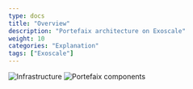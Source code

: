 ```yaml
---
type: docs
title: "Overview"
description: "Portefaix architecture on Exoscale"
weight: 10
categories: "Explanation"
tags: ["Exoscale"]
---
```


<img src="/img/exoscale/portefaix-exoscale-infra.svg" alt="Infrastructure" class="mt-3 mb-3 rounded">

<img src="/img/exoscale/portefaix-exoscale.svg" alt="Portefaix components" class="mt-3 mb-3 rounded">

